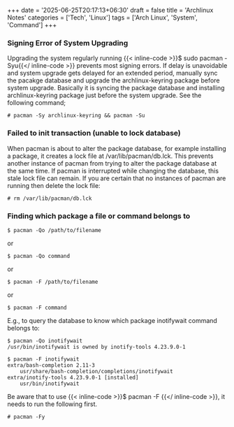 +++
date = '2025-06-25T20:17:13+06:30'
draft = false
title = 'Archlinux Notes'
categories = ['Tech', 'Linux']
tags = ['Arch Linux', 'System', 'Command']
+++

### Signing Error of System Upgrading

Upgrading the system regularly running {{< inline-code >}}$ sudo pacman -Syu{{</ inline-code >}} prevents most signing errors. If delay is unavoidable and system upgrade gets delayed for an extended period, manually sync the pacakge database and upgrade the archlinux-keyring package before system upgrade. Basically it is syncing the package database and installing archlinux-keyring package just before the system upgrade. See the following command;

```text
# pacman -Sy archlinux-keyring && pacman -Su
```

### Failed to init transaction (unable to lock database)

When pacman is about to alter the package database, for example installing a package, it creates a lock file at /var/lib/pacman/db.lck. This prevents another instance of pacman from trying to alter the package database at the same time. If pacman is interrupted while changing the database, this stale lock file can remain. If you are certain that no instances of pacman are running then delete the lock file:

```text
# rm /var/lib/pacman/db.lck
```

### Finding which package a file or command belongs to

```text
$ pacman -Qo /path/to/filename
```

or

```text
$ pacman -Qo command
```

or

```text
$ pacman -F /path/to/filename
```

or

```text
$ pacman -F command
```

E.g., to query the database to know which package inotifywait command belongs to:

```text
$ pacman -Qo inotifywait
/usr/bin/inotifywait is owned by inotify-tools 4.23.9.0-1
```

```text
$ pacman -F inotifywait
extra/bash-completion 2.11-3
    usr/share/bash-completion/completions/inotifywait
extra/inotify-tools 4.23.9.0-1 [installed]
    usr/bin/inotifywait
```

Be aware that to use {{< inline-code >}}$ pacman -F <command or file>{{</ inline-code >}}, it needs to run the following first.

```text
# pacman -Fy
```